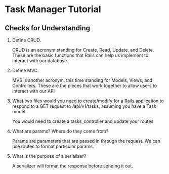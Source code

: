 # Task Manager Tutorial

## Checks for Understanding

1. Define CRUD.

    CRUD is an acronym standing for Create, Read, Update, and Delete. These are the basic functions that Rails can help us implement to interact with our database

2. Define MVC.

    MVS is another acronym, this time standing for Models, Views, and Controllers. These are the pieces that work together to allow users to interact with our API

3. What two files would you need to create/modify for a Rails application to respond to a GET request to /api/v1/tasks, assuming you have a Task model.

    You would need to create a tasks_controller and update your routes

4. What are params? Where do they come from?

    Params are parameters that are passed in through the request. We can use routes to format particular params.

5. What is the purpose of a serializer?

    A serializer will format the response before sending it out.
